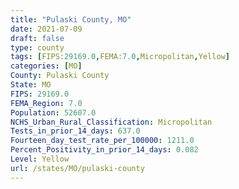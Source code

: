 ```yaml
---
title: "Pulaski County, MO"
date: 2021-07-09
draft: false
type: county
tags: [FIPS:29169.0,FEMA:7.0,Micropolitan,Yellow]
categories: [MO]
County: Pulaski County
State: MO
FIPS: 29169.0
FEMA_Region: 7.0
Population: 52607.0
NCHS_Urban_Rural_Classification: Micropolitan
Tests_in_prior_14_days: 637.0
Fourteen_day_test_rate_per_100000: 1211.0
Percent_Positivity_in_prior_14_days: 0.082
Level: Yellow
url: /states/MO/pulaski-county
---
```



